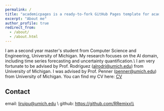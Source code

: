 ```yaml
---
permalink: /
title: "academicpages is a ready-to-fork GitHub Pages template for academic personal websites"
excerpt: "About me"
author_profile: true
redirect_from: 
  - /about/
  - /about.html
---
```


I am a second year master's student from Computer Science and Engineering, University of Michigan. My research focuses on the AI domain, including time series forecasting and uncertainty quantification.\\
I am very fortunate to be advised by Prof. Rodriguez (alrodri@umich.edu) from University of Michigan. I was advised by Prof. Penner (penner@umich.edu) from University of Michigan.
You can find my CV here: [CV](../assets/CV.pdf)

## Contact
email: liruipu@umich.edu \\
github: https://github.com/RRemixx\\